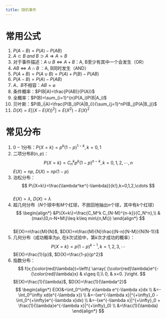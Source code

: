 ```yaml
---
title: 随机事件
---
```

# 常用公式
1. $P(A-B)=P(A)-P(AB)$
2. $A \subset B\;and\;B\supset A \Rightarrow A=B$ 
3. 对于事件描述：$A\cup B \Leftrightarrow A+B$：A, B至少有其中一个会发生（OR）
4. $AB \Leftrightarrow A\cap B$ ：A, B同时发生（AND）
5. $P(A+B)=P(A\cup B)=P(A)+P(B)-P(AB)$
6. $P(A-B)=P(A)-P(AB)$
7. $A$、$B$不相容：$AB=\varnothing$
8. 条件概率：$P(B|A)=\frac{P(AB)}{P(A)}$
9. 全概率：$P(B)=\sum_{i=1}^{n}P(A_i)P(B|A_i)$
10. 贝叶斯：$P(B_i|A)=\frac{P(B_i)P(A|B_i)}{\sum_{j=1}^nP(B_j)P(A|B_j)}$
11. $D(X)=E[(X-E(X))^2]=E(X^2)-E(X)^2$

# 常见分布

1. $0-1$分布：$P\{X=k\}=p^k(1-p)^{1-k},k=0,1$
2. 二项分布$B(n,p)$：
$$
P\{X=k\}=C_n^kp^k(1-p)^{n-k},k=0,1,2,\cdots,n
$$
$E(X)=np$, $D(X)=np(1-p)$
3. 泊松分布：
$$
P\{X=k\}=\frac{\lambda^ke^{-\lambda}}{k!},k=0,1,2,\cdots
$$  
$E(X)=\lambda$, $D(X)=\lambda$
4. 超几何分布（$N$个球中有$M$个红球，不放回地抽出$n$个球，其中有$k$个红球）
$$
\begin{align*}
&P\{X=k\}=\frac{C_M^k C_{N-M}^{n-k}}{C_N^n},\\
&(max\{0,n-N+M\}\leq k\leq min\{n,M\})
\end{align*}
$$    
$E(X)=n\frac{M}{N}$, $D(X)=n\frac{M}{N}\frac{(N-n)(N-M)}{N(N-1)}$
5. 几何分布（成功概率为$p$, 在$k$次试验中，第$k$次才成功的概率）： 
$$
P\{X=k\}=p(1-p)^{k-1},k=1,2,3,\cdots
$$ 
$E(X)=\frac{1}{p}$, $D(X)=\frac{1-p}{p^2}$
6. 指数分布： 
$$
f(x;{\color{red}\lambda})=\left\{
\array{
{\color{red}\lambda}e^{-{\color{red}\lambda}x} & x\geq 0,\\
0, & x<0.
}\right.
$$ 
$E(X)=\frac{1}{\lambda}$, $D(X)=\frac{1}{\lambda^2}$
$$ 
\begin{align*}
E(X)&=\int_0^\infty x\lambda e^{-\lambda x}dx \\
&=- \int_0^\infty xd(e^{-\lambda x}) \\
&=-(xe^{-\lambda x}|^{+\infty}_0 - \int_0^{+\infty}e^{-\lambda x}dx) \\
&=-(xe^{-\lambda x}|^{+\infty}_0 + \frac{1}{\lambda}e^{-\lambda x}|^{+\infty}_0) \\
&=\frac{1}{\lambda}
\end{align*}
$$
